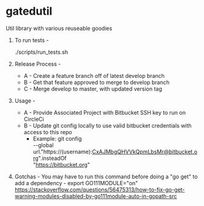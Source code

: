 # gatedutil

Util library with various reuseable goodies

1. To run tests - 
    
    ./scripts/run_tests.sh
    
2. Release Process - 
    - A - Create a feature branch off of latest develop branch
    - B - Get that feature approved to merge to develop branch
    - C - Merge develop to master, with updated version tag 

3. Usage -
    - A - Provide Associated Project with Bitbucket SSH key to run on CircleCi
    - B - Update git config locally to use valid bitbucket credentials with access to this repo
        - Example: git config \
                     --global \
                     url."https://(username):CxAJMbgQHVVkQpmLbsMr@bitbucket.org".insteadOf \
                     "https://bitbucket.org"
                     
4. Gotchas - You may have to run this command before doing a "go get" to add a dependency - export GO111MODULE="on"
    https://stackoverflow.com/questions/56475313/how-to-fix-go-get-warning-modules-disabled-by-go111module-auto-in-gopath-src
        
        
